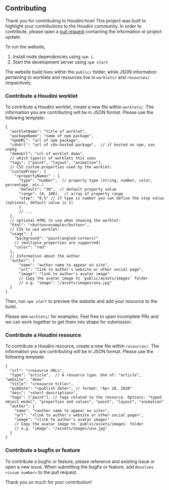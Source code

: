## Contributing

Thank you for contributing to Houdini.how! This project was built to highlight your contributions to the Houdini community. In order to contribute, please open a [pull request](https://opensource.com/article/19/7/create-pull-request-github) containing the information or project update.

To run the website, 

1. Install node dependencies using `npm i`. 
2. Start the development server using `npm start`

The website build lives within the `public/` folder, while JSON information pertaining to worklets and resources live in `worklets/` and `resources/` respectively.

### Contribute a Houdini worklet

To contribute a Houdini worklet, create a new file within `worklets/`. The information you are contributing will be in JSON format. Please use the following template:

```jsonc
{
  "workletName": "title of worklet",
  "packageName": "name of npm package",
  "npmURL": "url of npm package",
  "cdnUrl": "url of cdn-hosted package",  // if hosted on npm, use unpkg
  "demoUrl": "url of worklet demo",
  // which type(s) of worklets this uses
  "tags": ["paint", "layout", "animation"],
  // CSS custom properties used by the worklet:
  "customProps": {
    "<propertyName>" : {
      "type": "number",  // property type (string, number, color, percentage, etc.)
      "default": "30",  // default property value
      "range": [0, 100],  // array of property range
      "step": "0.5" // if type is number you can define the step value (optional, default value is 1)
      }
      // ...
  },
  // optional HTML to use when showing the worklet:
  "html": "<button>example</button>",
  // CSS to use worklet:
  "usage": {
    "background": "paint(angled-corners)"
    // (multiple properties are supported)
    "color": "red"
  },
  // Information about the author
  "author": {
      "name": "author name to appear on site",
      "url": "link to author's website or other social page",
      "image": "link to author's avatar image"
      // Copy the avatar image to `public/assets/images` folder
      // e.g. "image": "/assets/images/una.jpg"
  }
}
```

Then, run `npm start` to preview the website and add your resource to the build.

Please see `worklets/` for examples. Feel free to open incomplete PRs and we can work together to get them into shape for submission.

### Contribute a Houdini resource

To contribute a Houdini resource, create a new file within `resources/`. The information you are contributing will be in JSON format. Please use the following template:

```jsonc
{
  "url": "<resource URL>",
  "type": "article",  // A resource type. One of: "article", "website", "demo"
  "title": "<resource title>",
  "pubDate": "<publish date>", // format: "Apr 20, 2020"
  "desc": "<short description>",
  "tags": ["paint"], // tags related to the resource. Options: "typed object model", "properties and values", "paint", "layout", "animation"
  "author": {
    "name": "<author name to appear on site>",
    "url": "<link to author's website or other social page>",
    "image": "<link to author's avatar image>"
    // Copy the avatar image to `public/assets/images` folder
    // e.g. "image": "/assets/images/una.jpg"
  }
}
```

### Contribute a bugfix or feature

To contribute a bugfix or feature, please reference and existing issue or open a new issue. When submitting the bugfix or feature, add `Resolves <issue number>` to the pull request.

Thank you so much for your contribution!

